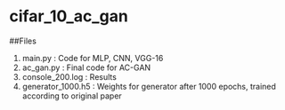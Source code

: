 # cifar_10_ac_gan

##Files
1. main.py : Code for MLP, CNN, VGG-16
2. ac_gan.py : Final code for AC-GAN
3. console_200.log : Results
4. generator_1000.h5 : Weights for generator after 1000 epochs, trained according to original paper
